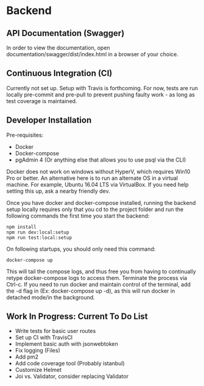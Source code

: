 # Backend

## API Documentation (Swagger)

In order to view the documentation, open documentation/swagger/dist/index.html in a browser of your choice.

## Continuous Integration (CI)

Currently not set up. Setup with Travis is forthcoming. For now, tests are run locally pre-commit and pre-pull to prevent pushing faulty work - as long as test coverage is maintained.

## Developer Installation

Pre-requisites:
- Docker
- Docker-compose
- pgAdmin 4 (Or anything else that allows you to use psql via the CLI)

Docker does not work on windows without HyperV, which requires Win10 Pro or better. An alternative here is to run an alternate OS in a virtual machine. For example, Ubuntu 16.04 LTS via VirtualBox. If you need help setting this up, ask a nearby friendly dev.

Once you have docker and docker-compose installed, running the backend setup locally requires only that you cd to the project folder and run the following commands the first time you start the backend:

```
npm install
npm run dev:local:setup
npm run test:local:setup
```

On following startups, you should only need this command:

```
docker-compose up
```

This will tail the compose logs, and thus free you from having to continually retype docker-compose logs to access them. Terminate the process via Ctrl-c. If you need to run docker and maintain control of the terminal, add the -d flag in (Ex: docker-compose up -d), as this will run docker in detached mode/in the background.

## Work In Progress: Current To Do List

- Write tests for basic user routes
- Set up CI with TravisCI
- Implement basic auth with jsonwebtoken
- Fix logging (Files)
- Add pm2
- Add code coverage tool (Probably istanbul)
- Customize Helmet
- Joi vs. Validator, consider replacing Validator
